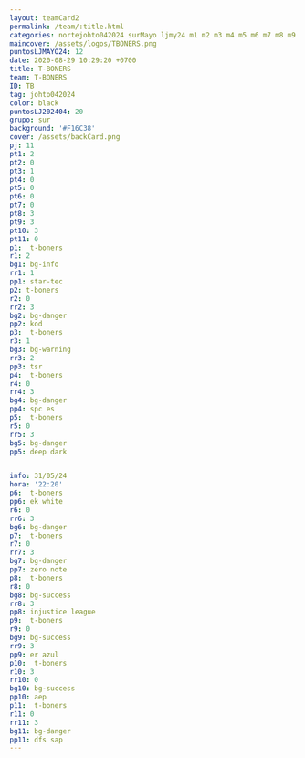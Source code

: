```yaml
---
layout: teamCard2
permalink: /team/:title.html
categories: nortejohto042024 surMayo ljmy24 m1 m2 m3 m4 m5 m6 m7 m8 m9 m10 m11 LJ06
maincover: /assets/logos/TBONERS.png
puntosLJMAYO24: 12
date: 2020-08-29 10:29:20 +0700
title: T-BONERS
team: T-BONERS
ID: TB
tag: johto042024
color: black
puntosLJ202404: 20
grupo: sur
background: '#F16C38'
cover: /assets/backCard.png
pj: 11
pt1: 2
pt2: 0
pt3: 1
pt4: 0
pt5: 0
pt6: 0
pt7: 0
pt8: 3
pt9: 3
pt10: 3
pt11: 0
p1:  t-boners
r1: 2
bg1: bg-info
rr1: 1
pp1: star-tec
p2: t-boners
r2: 0
rr2: 3
bg2: bg-danger
pp2: kod
p3:  t-boners
r3: 1
bg3: bg-warning
rr3: 2
pp3: tsr
p4:  t-boners
r4: 0
rr4: 3
bg4: bg-danger
pp4: spc es
p5:  t-boners
r5: 0
rr5: 3
bg5: bg-danger
pp5: deep dark


info: 31/05/24
hora: '22:20'
p6:  t-boners
pp6: ek white
r6: 0
rr6: 3
bg6: bg-danger
p7:  t-boners
r7: 0
rr7: 3
bg7: bg-danger
pp7: zero note
p8:  t-boners
r8: 0
bg8: bg-success
rr8: 3
pp8: injustice league
p9:  t-boners
r9: 0
bg9: bg-success
rr9: 3
pp9: er azul
p10:  t-boners
r10: 3
rr10: 0
bg10: bg-success
pp10: aep
p11:  t-boners
r11: 0
rr11: 3
bg11: bg-danger
pp11: dfs sap
---
```



